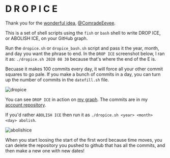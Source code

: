 # D R O P I C E

Thank you for the [wonderful idea][ce-tweet], [@ComradeEevee][ce].

[ce-tweet]: https://twitter.com/ComradeEevee/status/1306262129687826433
[ce]: https://twitter.com/ComradeEevee

This is a set of shell scripts using the `fish` or `bash` shell to write DROP ICE, or ABOLISH ICE, on your
GitHub graph.

Run the `dropice.sh` or `dropice_bash.sh` script and pass it the year, month, and day you want the
phrase to end. In the `DROP ICE` screenshot below, I ran it as:
`./dropice.sh 2020 08 30` because that's where the end of the E is.

Becuase it makes 100 commits every day, it will force all your other commit squares to go pale. If
you make a bunch of commits in a day, you can turn up the number of commits in the `datefill.sh`
file.

![dropice][dropice_image]

[dropice_image]: res/drop_ice.png

You can see `DROP ICE` in action on [my graph][graph]. The commits are in my [account repository][ar].

[graph]: https://github.com/genuinebyte
[ar]: https://github.com/genuinebyte/genuinebyte

If you'd rather `ABOLISH ICE` then run it as `./dropice.sh <year> <month> <day> abolish`.

![abolishice][abolishice_image]

[abolishice_image]: res/abolish_ice.png

When you start loosing the start of the first word because time moves, you can delete the repository
you pushed to github that has all the commits, and then make a new one with new dates!
